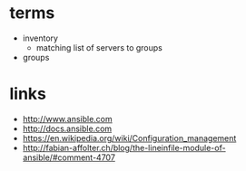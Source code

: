 # terms

* inventory
    * matching list of servers to groups
* groups

# links

* http://www.ansible.com
* http://docs.ansible.com
* https://en.wikipedia.org/wiki/Configuration_management
* http://fabian-affolter.ch/blog/the-lineinfile-module-of-ansible/#comment-4707
